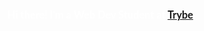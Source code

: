 <main>
    <div class="apresentation">
        <h3 aling=center>Hi there! I'm a Web Dev Student at <a href="https://betrybe.com">Trybe</a>.</h3>
    </div>

</main>

<style>
    @import url('https://fonts.googleapis.com/css2?family=Lato:wght@400;700;900&display=swap');
    
    * { 
        margin: 0;
        padding: 0;
        font-family: 'Lato', sans-serif;
        color: white;
    } 

    ::selection {
        color: black;
        background: white;
    }

    main{
        background
    }
</style>